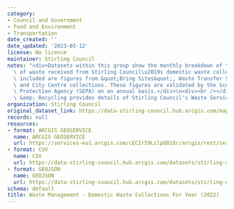 ```yaml
---
category:
- Council and Government
- Food and Environment
- Transportation
date_created: ''
date_updated: '2023-03-12'
license: No licence
maintainer: Stirling Council
notes: "<div>Datasets within this group show the monthly breakdown of the tonnage\
  \ of waste received from Stirling Council\u2019s domestic waste collections. Also\
  \ included are figures from &quot;Bring Sites&quot;, Waste Transfer Station activities,\
  \ and City Centre collections. These figures are validated by the Scottish Environmental\
  \ Protection Agency (SEPA) on an annual basis.</div>\n<div><br /></div>\n<div>Bins\
  \ &amp; Recycling provides details of Stirling Council's Waste Services.</div>"
organization: Stirling Council
original_dataset_link: https://data-stirling-council.hub.arcgis.com/maps/stirling-council::waste-management-domestic-waste-collections-for-year-2022
records: null
resources:
- format: ARCGIS GEOSERVICE
  name: ARCGIS GEOSERVICE
  url: https://services-eu1.arcgis.com/cECIr59LclpO818r/arcgis/rest/services/waste%20management%20-%20domestic%20waste%20collections%20by%20year%20(2022)/FeatureServer/0
- format: CSV
  name: CSV
  url: https://data-stirling-council.hub.arcgis.com/datasets/stirling-council::waste-management-domestic-waste-collections-for-year-2022.csv?outSR=%7B%22latestWkid%22%3A3857%2C%22wkid%22%3A102100%7D
- format: GEOJSON
  name: GEOJSON
  url: https://data-stirling-council.hub.arcgis.com/datasets/stirling-council::waste-management-domestic-waste-collections-for-year-2022.geojson?outSR=%7B%22latestWkid%22%3A3857%2C%22wkid%22%3A102100%7D
schema: default
title: Waste Management - Domestic Waste Collections For Year (2022)
---
```

